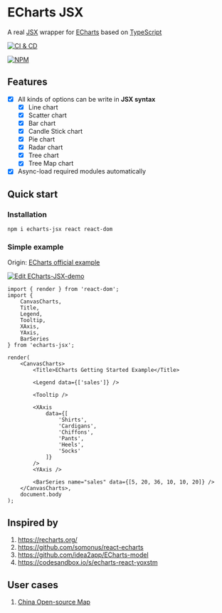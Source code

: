 # ECharts JSX

A real [JSX][1] wrapper for [ECharts][2] based on [TypeScript][3]

[![CI & CD](https://github.com/idea2app/ECharts-JSX/actions/workflows/main.yml/badge.svg)][4]

[![NPM](https://nodei.co/npm/echarts-jsx.png?downloads=true&downloadRank=true&stars=true)][5]

## Features

-   [x] All kinds of options can be write in **JSX syntax**
    -   [x] Line chart
    -   [x] Scatter chart
    -   [x] Bar chart
    -   [x] Candle Stick chart
    -   [x] Pie chart
    -   [x] Radar chart
    -   [x] Tree chart
    -   [x] Tree Map chart
-   [x] Async-load required modules automatically

## Quick start

### Installation

```shell
npm i echarts-jsx react react-dom
```

### Simple example

Origin: [ECharts official example][6]

[![Edit ECharts-JSX-demo](https://codesandbox.io/static/img/play-codesandbox.svg)][7]

```tsx
import { render } from 'react-dom';
import {
    CanvasCharts,
    Title,
    Legend,
    Tooltip,
    XAxis,
    YAxis,
    BarSeries
} from 'echarts-jsx';

render(
    <CanvasCharts>
        <Title>ECharts Getting Started Example</Title>

        <Legend data={['sales']} />

        <Tooltip />

        <XAxis
            data={[
                'Shirts',
                'Cardigans',
                'Chiffons',
                'Pants',
                'Heels',
                'Socks'
            ]}
        />
        <YAxis />

        <BarSeries name="sales" data={[5, 20, 36, 10, 10, 20]} />
    </CanvasCharts>,
    document.body
);
```

## Inspired by

1. https://recharts.org/
2. https://github.com/somonus/react-echarts
3. https://github.com/idea2app/ECharts-model
4. https://codesandbox.io/s/echarts-react-yoxstm

## User cases

1. [China Open-source Map](https://test.kaiyuanshe.cn/organization/)

[1]: https://facebook.github.io/jsx/
[2]: https://echarts.apache.org/
[3]: https://www.typescriptlang.org/
[4]: https://github.com/idea2app/ECharts-JSX/actions/workflows/main.yml
[5]: https://nodei.co/npm/echarts-jsx/
[6]: https://echarts.apache.org/handbook/en/get-started/
[7]: https://codesandbox.io/s/echarts-jsx-demo-bouwsf?autoresize=1&fontsize=14&module=%2Fsrc%2FBar.tsx&theme=dark
